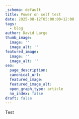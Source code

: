 ```yaml
---
_schema: default
title: Power on self test
date: 2025-08-12T05:00:00+12:00
tags:
  - blog
author: David Large
thumb_image:
  image: ''
  image_alt: ''
featured_image:
  image: ''
  image_alt: ''
seo:
  page_description:
  canonical_url:
  featured_image:
  featured_image_alt:
  open_graph_type: article
  no_index: false
draft: false
---
```

Test
